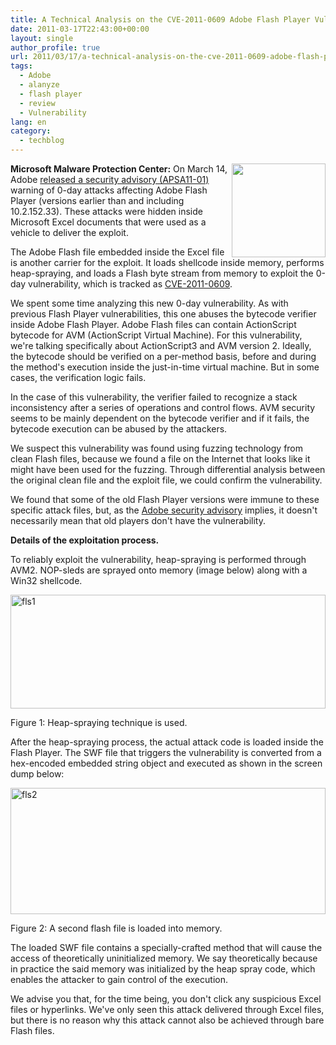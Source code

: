 ```yaml
---
title: A Technical Analysis on the CVE-2011-0609 Adobe Flash Player Vulnerability
date: 2011-03-17T22:43:00+00:00
layout: single
author_profile: true
url: 2011/03/17/a-technical-analysis-on-the-cve-2011-0609-adobe-flash-player-vulnerability/
tags:
  - Adobe
  - alanyze
  - flash player
  - review
  - Vulnerability
lang: en
category: 
  - techblog
---
```

**[<img title="" border="0" alt="" align="right" src="http://lh3.ggpht.com/_vaUVXcmC3OI/TYKG53TZpZI/AAAAAAAADvM/70YTCeZ3kDE/adobe-logo_thumb%5B3%5D.jpg?imgmax=800" width="150" height="150" />](http://lh4.ggpht.com/_vaUVXcmC3OI/TYKG1JFFyVI/AAAAAAAADvI/w3Xu4_2W4XM/s1600-h/adobe-logo%5B5%5D.jpg)Microsoft Malware Protection Center:** On March 14, Adobe [released a security advisory (APSA11-01)](http://www.adobe.com/support/security/advisories/apsa11-01.html) warning of 0-day attacks affecting Adobe Flash Player (versions earlier than and including 10.2.152.33). These attacks were hidden inside Microsoft Excel documents that were used as a vehicle to deliver the exploit.

The Adobe Flash file embedded inside the Excel file is another carrier for the exploit. It loads shellcode inside memory, performs heap-spraying, and loads a Flash byte stream from memory to exploit the 0-day vulnerability, which is tracked as [CVE-2011-0609](http://www.cve.mitre.org/cgi-bin/cvename.cgi?name=CVE-2011-0609).

We spent some time analyzing this new 0-day vulnerability. As with previous Flash Player vulnerabilities, this one abuses the bytecode verifier inside Adobe Flash Player. Adobe Flash files can contain ActionScript bytecode for AVM (ActionScript Virtual Machine). For this vulnerability, we're talking specifically about ActionScript3 and AVM version 2. Ideally, the bytecode should be verified on a per-method basis, before and during the method's execution inside the just-in-time virtual machine. But in some cases, the verification logic fails. 

In the case of this vulnerability, the verifier failed to recognize a stack inconsistency after a series of operations and control flows. AVM security seems to be mainly dependent on the bytecode verifier and if it fails, the bytecode execution can be abused by the attackers.

We suspect this vulnerability was found using fuzzing technology from clean Flash files, because we found a file on the Internet that looks like it might have been used for the fuzzing. Through differential analysis between the original clean file and the exploit file, we could confirm the vulnerability. 

We found that some of the old Flash Player versions were immune to these specific attack files, but, as the [Adobe security advisory](http://www.adobe.com/support/security/advisories/apsa11-01.html) implies, it doesn't necessarily mean that old players don't have the vulnerability.

**Details of the exploitation process.**

To reliably exploit the vulnerability, heap-spraying is performed through AVM2. NOP-sleds are sprayed onto memory (image below) along with a Win32 shellcode. 

[<img title="fls1" border="0" alt="fls1" src="http://lh5.ggpht.com/_vaUVXcmC3OI/TYKHG_s_iUI/AAAAAAAADvU/pOahoUib5Cw/fls1_thumb%5B1%5D.png?imgmax=800" width="504" height="182" />](http://lh6.ggpht.com/_vaUVXcmC3OI/TYKG_9wELgI/AAAAAAAADvQ/Zu8i4JiJ6Ak/s1600-h/fls1%5B3%5D.png)

Figure 1: Heap-spraying technique is used.

After the heap-spraying process, the actual attack code is loaded inside the Flash Player. The SWF file that triggers the vulnerability is converted from a hex-encoded embedded string object and executed as shown in the screen dump below:

[<img title="fls2" border="0" alt="fls2" src="http://lh4.ggpht.com/_vaUVXcmC3OI/TYKHdvO3AtI/AAAAAAAADvc/aW6wERsEffc/fls2_thumb%5B1%5D.png?imgmax=800" width="504" height="202" />](http://lh5.ggpht.com/_vaUVXcmC3OI/TYKHMlIkfyI/AAAAAAAADvY/bENB_UwzBs8/s1600-h/fls2%5B3%5D.png)

Figure 2: A second flash file is loaded into memory.

The loaded SWF file contains a specially-crafted method that will cause the access of theoretically uninitialized memory. We say theoretically because in practice the said memory was initialized by the heap spray code, which enables the attacker to gain control of the execution.

We advise you that, for the time being, you don't click any suspicious Excel files or hyperlinks. We've only seen this attack delivered through Excel files, but there is no reason why this attack cannot also be achieved through bare Flash files.